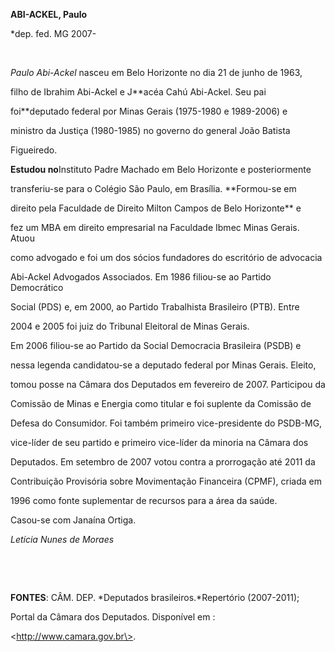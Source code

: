 **ABI-ACKEL, Paulo**



\*dep. fed. MG 2007-



 



*Paulo Abi-Ackel* nasceu em Belo Horizonte no dia 21 de junho de 1963,

filho de Ibrahim Abi-Ackel e J**acéa Cahú Abi-Ackel. Seu pai

foi**deputado federal por Minas Gerais (1975-1980 e 1989-2006) e

ministro da Justiça (1980-1985) no governo do general João Batista

Figueiredo.



**Estudou no**Instituto Padre Machado em Belo Horizonte e posteriormente

transferiu-se para o Colégio São Paulo, em Brasília. **Formou-se em

direito pela Faculdade de Direito Milton Campos de Belo Horizonte** e

fez um MBA em direito empresarial na Faculdade Ibmec Minas Gerais. Atuou

como advogado e foi um dos sócios fundadores do escritório de advocacia

Abi-Ackel Advogados Associados. Em 1986 filiou-se ao Partido Democrático

Social (PDS) e, em 2000, ao Partido Trabalhista Brasileiro (PTB). Entre

2004 e 2005 foi juiz do Tribunal Eleitoral de Minas Gerais.



Em 2006 filiou-se ao Partido da Social Democracia Brasileira (PSDB) e

nessa legenda candidatou-se a deputado federal por Minas Gerais. Eleito,

tomou posse na Câmara dos Deputados em fevereiro de 2007. Participou da

Comissão de Minas e Energia como titular e foi suplente da Comissão de

Defesa do Consumidor. Foi também primeiro vice-presidente do PSDB-MG,

vice-líder de seu partido e primeiro vice-líder da minoria na Câmara dos

Deputados. Em setembro de 2007 votou contra a prorrogação até 2011 da

Contribuição Provisória sobre Movimentação Financeira (CPMF), criada em

1996 como fonte suplementar de recursos para a área da saúde.



Casou-se com Janaína Ortiga.



*Letícia Nunes de Moraes*



 



 



**FONTES**: CÂM. DEP. *Deputados brasileiros.*Repertório (2007-2011);

Portal da Câmara dos Deputados. Disponível em :

\<http://www.camara.gov.br\>.



 

